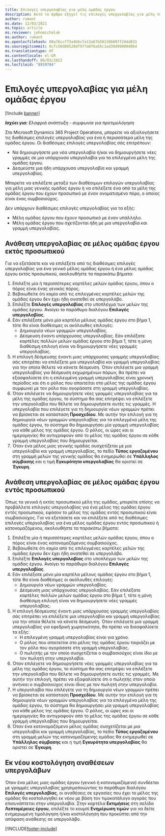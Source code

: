 ```yaml
---
title: Επιλογές υπεργολαβίας για μέλη ομάδας έργου
description: Αυτό το άρθρο εξηγεί τις επιλογές υπεργολαβίας για μέλη της ομάδας έργου στο Microsoft Dynamics 365 Project Operations.
author: rumant
ms.date: 12/03/2021
ms.topic: article
ms.reviewer: johnmichalak
ms.author: rumant
ms.openlocfilehash: 88a76ccf73a4b6cfa13a67b50130b007f244d831
ms.sourcegitcommit: 6cfc50d89528df977a8f6a55c1ad39d99800d9b4
ms.translationtype: HT
ms.contentlocale: el-GR
ms.lasthandoff: 06/03/2022
ms.locfileid: "8919784"
---
```

# <a name="subcontracting-options-for-project-team-members"></a>Επιλογές υπεργολαβίας για μέλη ομάδας έργου

[!include [banner](../../includes/dataverse-preview.md)]

_**Ισχύει για:** Ελαφριά ανάπτυξη - συμφωνία για προτιμολόγηση_

Στο Microsoft Dynamics 365 Project Operations, μπορείτε να αξιολογήσετε τις διαθέσιμες επιλογές υπεργολαβίας για ένα ή περισσότερα μέλη της ομάδας έργου. Οι διαθέσιμες επιλογές υπεργολαβίας σάς επιτρέπουν:

- Να δημιουργήσετε μια νέα υπεργολαβία ή/και να δημιουργήσετε νέες γραμμές σε μια υπάρχουσα υπεργολαβία για τα επιλεγμένα μέλη της ομάδας έργου. 
- Δεσμεύστε μια ήδη υπάρχουσα υπεργολαβία και γραμμή υπεργολαβίας. 

Μπορείτε να επιλέξετε μεταξύ των διαθέσιμων επιλογών υπεργολαβίας για μέλη μιας γενικής ομάδας έργου ή να επιλέξετε ένα από τα μέλη της ομάδας έργου που έχουν προσωπικό με έναν ονοματισμένο πόρο, ο οποίος είναι ένας συμβασιούχος. 

Δεν υπάρχουν διαθέσιμες επιλογές υπεργολαβίας για τα εξής:

- Μέλη ομάδας έργου που έχουν προσωπικό με έναν υπάλληλο. 
- Μέλη ομάδας έργου που σχετίζονται ήδη με μια υπεργολαβία και γραμμή υπεργολαβίας. 

## <a name="subcontracting-an-unstaffed-project-team-member"></a>Ανάθεση υπεργολαβίας σε μέλος ομάδας έργου εκτός προσωπικού

Για να εξετάσετε και να επιλέξετε από τις διαθέσιμες επιλογές υπεργολαβίας για ένα γενικό μέλος ομάδας έργου ή ένα μέλος ομάδας έργου εκτός προσωπικού, ακολουθήστε τα παρακάτω βήματα:

1. Επιλέξτε μία ή περισσότερες καρτέλες μελών ομάδας έργου, όπου ο πόρος είναι ένας γενικός πόρος.
2. Βεβαιωθείτε ότι καμία από τις επιλεγμένες καρτέλες μελών της ομάδας έργου δεν έχει ήδη ανατεθεί σε υπεργολάβο. 
3. Επιλέξτε **Επιλογές υπεργολαβίας** στο υποπλέγμα των μελών της ομάδας έργου. Ανοίγει το παράθυρο διαλόγου **Επιλογές υπεργολαβίας**. 
4. Εάν επιλέξατε μόνο μία καρτέλα μέλους ομάδας έργου στο βήμα 1, τότε θα είναι διαθέσιμες οι ακόλουθες επιλογές:
    - Δημιουργία νέων γραμμών υπεργολαβίας. 
    - Δέσμευση έναντι υπάρχουσας υπεργολαβίας. Εάν επιλέξατε καρτέλες πολλών μελών ομάδας έργου στο βήμα 1, τότε η μόνη διαθέσιμη επιλογή είναι να δημιουργήσετε νέες γραμμές υπεργολαβίας.
5. Η επιλογή δέσμευσης έναντι μιας υπάρχουσας γραμμής υπεργολαβίας σάς επιτρέπει να επιλέξετε μια υπεργολαβία και γραμμή υπεργολαβίας για την οποία θέλετε να κάνετε δέσμευση. Όταν επιλέγετε μια γραμμή υπεργολαβίας για δέσμευση εκχωρημένων πόρων, θα πρέπει να εξασφαλίσετε ότι η επιλεγμένη γραμμή υπεργολαβίας είναι χρονική περίοδος και ότι ο ρόλος που απαιτείται στο μέλος της ομάδας έργου συμφωνεί με τον ρόλο που αγοράσατε στη γραμμή υπεργολαβίας.
6. Όταν επιλέγετε να δημιουργήσετε νέες γραμμές υπεργολαβίας για τα μέλη της ομάδας έργου, το σύστημα θα σας επιτρέψει να επιλέξετε την υπεργολαβία που θέλετε να δημιουργήσετε αυτές τις γραμμές. Η υπεργολαβία που επιλέγετε για τη δημιουργία νέων γραμμών πρέπει να βρίσκεται σε κατάσταση **Προσχεδίου**. Με αυτήν την επιλογή για τη δημιουργία νέων γραμμών υπεργολαβίας για τα επιλεγμένα μέλη της ομάδας έργου, το σύστημα θα δημιουργήσει μία γραμμή υπεργολαβίας για κάθε μέλος της ομάδας έργου. Ο ρόλος, οι ώρες και οι ημερομηνίες θα αντιγραφούν από το μέλος της ομάδας έργου σε κάθε γραμμή υπεργολαβίας που δημιουργείται. 
7. Όταν ένα μέλος μιας γενικής ομάδας συσχετίζεται με μια υπεργολαβία και γραμμή υπεργολαβίας, το πεδίο **Τύπος εργαζομένου** στη γραμμή μελών της γενικής ομάδας θα ενημερωθεί σε **Υπάλληλος σύμβασης** και η τιμή **Εγκυρότητα υπεργολαβίας** θα οριστεί σε **Έγκυρη**.

## <a name="subcontracting-a-staffed-project-team-member"></a>Ανάθεση υπεργολαβίας σε μέλος ομάδας έργου εντός προσωπικού

Όπως τα γενικά ή εκτός προσωπικού μέλη της ομάδας, μπορείτε επίσης να προβάλλετε επιλογές υπεργολαβίας για ένα μέλος της ομάδας έργου εντός προσωπικού, εφόσον το μέλος της ομάδας εντός προσωπικού είναι συμβασιούχος. Για να εξετάσετε και να επιλέξετε από τις διαθέσιμες επιλογές υπεργολαβίας για ένα μέλος ομάδας έργου εντός προσωπικού ή κατονομαζόμενου, ακολουθήστε τα παρακάτω βήματα:

1. Επιλέξτε μία ή περισσότερες καρτέλες μελών ομάδας έργου, όπου ο πόρος είναι ένας κατονομαζόμενος συμβασιούχος.
2. Βεβαιωθείτε ότι καμία από τις επιλεγμένες καρτέλες μελών της ομάδας έργου δεν έχει ήδη ανατεθεί σε υπεργολάβο. 
3. Επιλέξτε **Επιλογές υπεργολαβίας** στο υποπλέγμα των μελών της ομάδας έργου. Ανοίγει το παράθυρο διαλόγου **Επιλογές υπεργολαβίας**. 
4. Εάν επιλέξατε μόνο μία καρτέλα μέλους ομάδας έργου στο βήμα 1, τότε θα είναι διαθέσιμες οι ακόλουθες επιλογές:
      - Δημιουργία νέων γραμμών υπεργολαβίας.
      - Δέσμευση μιας υπάρχουσας υπεργολαβίας.
  Εάν επιλέξατε καρτέλες πολλών μελών ομάδας έργου στο βήμα 1, τότε η μόνη διαθέσιμη επιλογή είναι να δημιουργήσετε νέες γραμμές υπεργολαβίας.
5. Η επιλογή δέσμευσης έναντι μιας υπάρχουσας γραμμής υπεργολαβίας σάς επιτρέπει να επιλέξετε μια υπεργολαβία και γραμμή υπεργολαβίας για την οποία θέλετε να κάνετε δέσμευση. Όταν επιλέγετε μια γραμμή υπεργολαβίας για εφεδρική χωρητικότητα, θα πρέπει να διασφαλίσετε τα εξής:
      - Η επιλεγμένη γραμμή υπεργολαβίας είναι για χρόνο. 
      - Ο ρόλος που απαιτείται στο μέλος της ομάδας έργου ταιριάζει με τον ρόλο που αγοράσατε στη γραμμή υπεργολαβίας. 
      - Ο πωλητής με τον οποίο συσχετίζεται ο συμβασιούχος είναι ίδιο με τον πωλητή στην υπεργολαβία.
6. Όταν επιλέγετε να δημιουργήσετε νέες γραμμές υπεργολαβίας για τα μέλη της ομάδας έργου, το σύστημα θα σας επιτρέψει να επιλέξετε την υπεργολαβία που θέλετε να δημιουργήσετε αυτές τις γραμμές. Με αυτήν την επιλογή, πρέπει να εξαφαλίσετε ότι ο πωλητής στον οποίο ανήνκει ο συμβασιούχος είναι ίδιος με τον πωλητή στην υπεργολαβία. 
7. Η υπεργολαβία που επιλέγετε για τη δημιουργία νέων γραμμών πρέπει να βρίσκεται σε κατάσταση **Προσχεδίου**. Με αυτήν την επιλογή για τη δημιουργία νέων γραμμών υπεργολαβίας για τα επιλεγμένα μέλη της ομάδας έργου, το σύστημα θα δημιουργήσει μία γραμμή υπεργολαβίας για κάθε μέλος της ομάδας έργου. Ο ρόλος, οι ώρες και οι ημερομηνίες θα αντιγραφούν από το μέλος της ομάδας έργου σε κάθε γραμμή υπεργολαβίας που δημιουργείται.  
8. Όταν ένα κατονομαζόμενο μέλος ομάδας συσχετίζεται με μια υπεργολαβία και γραμμή υπεργολαβίας, το πεδίο **Τύπος εργαζομένου** στη γραμμή μελών της κατονομαζόμενης ομάδας θα ενημερωθεί σε **Υπάλληλος σύμβασης** και η τιμή **Εγκυρότητα υπεργολαβίας** θα οριστεί σε **Έγκυρη**.

## <a name="re-costing-subcontractor-assignments"></a>Εκ νέου κοστολόγηση αναθέσεων υπεργολάβων

Όταν ένα μέλος μιας ομάδας έργου (γενικό ή κατονομαζόμενο) συνδέεται με γραμμές υπεργολαβίας χρησιμοποιώντας το παράθυρο διαλόγου **Επιλογές υπεργολαβίας**, οι αναθέσεις σε εργασίες που έχει το μέλος της ομάδας θα κοστολογηθεί εκ νέου με βάση τον τιμοκατάλογο αγοράς που επισυνάπτεται στην υπεργολαβία. Στην καρτέλα **Εκτιμήσεις** στη σελίδα **Λεπτομέρειες έργου**, επιλέξτε το κουμπί **Ενημέρωση τιμών** για να δείτε ενημερωμένη τιμολόγηση ή/και κοστολόγηση που προκύπτει από την απόφαση ανάθεσης σε υπεργολάβο.

[!INCLUDE[footer-include](../../includes/footer-banner.md)]

